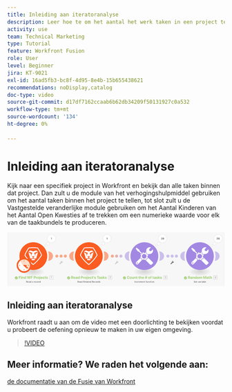 ```yaml
---
title: Inleiding aan iteratoranalyse
description: Leer hoe te om het aantal het werk taken in een project te tellen, dan een waarde voor elk van de taakbundels, allen in  [!DNL Adobe Workfront Fusion] berekenen.
activity: use
team: Technical Marketing
type: Tutorial
feature: Workfront Fusion
role: User
level: Beginner
jira: KT-9021
exl-id: 16ad5fb3-bc8f-4d95-8e4b-15b655438621
recommendations: noDisplay,catalog
doc-type: video
source-git-commit: d17df7162ccaab6b62db34209f50131927c0a532
workflow-type: tm+mt
source-wordcount: '134'
ht-degree: 0%

---
```


# Inleiding aan iteratoranalyse

Kijk naar een specifiek project in Workfront en bekijk dan alle taken binnen dat project. Dan zult u de module van het verhogingshulpmiddel gebruiken om het aantal taken binnen het project te tellen, tot slot zult u de Vastgestelde veranderlijke module gebruiken om het Aantal Kinderen van het Aantal Open Kwesties af te trekken om een numerieke waarde voor elk van de taakbundels te produceren.

![ een beeld van het scenario van de Fusie ](assets/iteration-and-aggregation-1.png)

## Inleiding aan iteratoranalyse

Workfront raadt u aan om de video met een doorlichting te bekijken voordat u probeert de oefening opnieuw te maken in uw eigen omgeving.

>[!VIDEO](https://video.tv.adobe.com/v/335278/?quality=12&learn=on&enablevpops)



## Meer informatie? We raden het volgende aan:

[ de documentatie van de Fusie van Workfront ](https://experienceleague.adobe.com/docs/workfront/using/adobe-workfront-fusion/workfront-fusion-2.html?lang=nl-NL)
